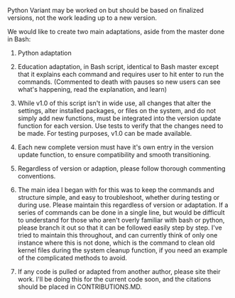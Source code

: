 Python Variant may be worked on but should be based on finalized versions, not the work leading up to a new version.

We would like to create two main adaptations, aside from the master done in Bash:

1) Python adaptation

2) Education adaptation, in Bash script, identical to Bash master except that it explains each command and requires user 
   to hit enter to run the commands. (Commented to death with pauses so new users can see what's happening, read the 
   explanation, and learn)

3) While v1.0 of this script isn't in wide use, all changes that alter the settings, alter installed packages, or files on the system, and do not simply add new functions, must be integrated into the version update function for each version. Use tests to verify that the changes need to be made. For testing purposes, v1.0 can be made available.

4) Each new complete version must have it's own entry in the version update function, to ensure compatibility and smooth transitioning.

5) Regardless of version or adaption, please follow thorough commenting conventions.

6) The main idea I began with for this was to keep the commands and structure simple, and easy to troubleshoot, whether during testing or during use. Please maintain this regardless of version or adaptation. If a series of commands can be done in a single line, but would be difficult to understand for those who aren't overly familiar with bash or python, please branch it out so that it can be followed easily step by step. I've tried to maintain this throughout, and can currently think of only one instance where this is not done, which is the command to clean old kernel files during the system cleanup function, if you need an example of the complicated methods to avoid.

7) If any code is pulled or adapted from another author, please site their work. I'll be doing this for the current code soon, and the citations should be placed in CONTRIBUTIONS.MD.
